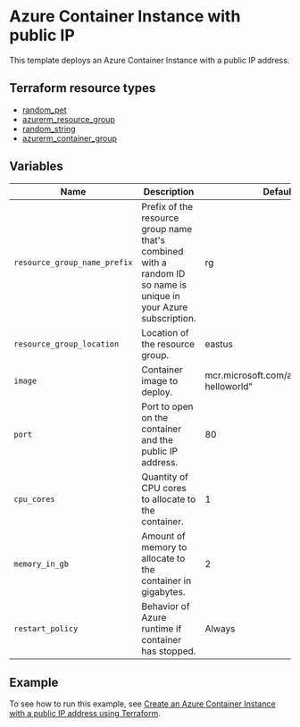 # Azure Container Instance with public IP

This template deploys an Azure Container Instance with a public IP address.

## Terraform resource types

- [random_pet](https://registry.terraform.io/providers/hashicorp/random/latest/docs/resources/pet)
- [azurerm_resource_group](https://registry.terraform.io/providers/hashicorp/azurerm/latest/docs/resources/resource_group)
- [random_string](https://registry.terraform.io/providers/hashicorp/random/latest/docs/resources/string)
- [azurerm_container_group](https://registry.terraform.io/providers/hashicorp/azurerm/latest/docs/resources/container_group)

## Variables

| Name | Description | Default |
|-|-|-|
| `resource_group_name_prefix` | Prefix of the resource group name that's combined with a random ID so name is unique in your Azure subscription. | rg |
| `resource_group_location` | Location of the resource group. | eastus |
| `image` | Container image to deploy. | mcr.microsoft.com/azuredocs/aci-helloworld" |
| `port` | Port to open on the container and the public IP address. | 80 |
| `cpu_cores` | Quantity of CPU cores to allocate to the container. | 1 |
| `memory_in_gb` | Amount of memory to allocate to the container in gigabytes. | 2 |
| `restart_policy` | Behavior of Azure runtime if container has stopped. | Always |

## Example

To see how to run this example, see [Create an Azure Container Instance with a public IP address using Terraform](https://learn.microsoft.com/azure/container-instances/container-instances-quickstart-terraform).
